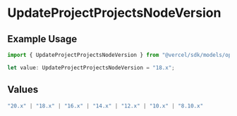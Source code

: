 # UpdateProjectProjectsNodeVersion

## Example Usage

```typescript
import { UpdateProjectProjectsNodeVersion } from "@vercel/sdk/models/operations/updateproject.js";

let value: UpdateProjectProjectsNodeVersion = "18.x";
```

## Values

```typescript
"20.x" | "18.x" | "16.x" | "14.x" | "12.x" | "10.x" | "8.10.x"
```